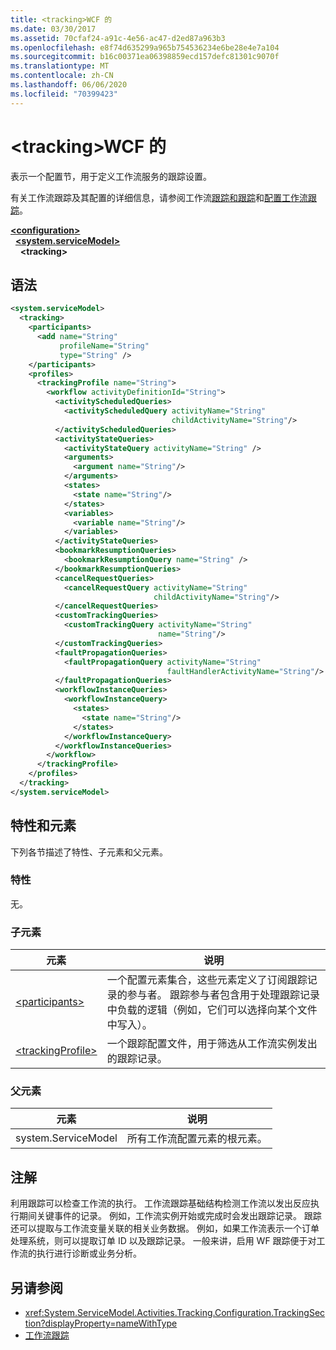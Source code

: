 ```yaml
---
title: <tracking>WCF 的
ms.date: 03/30/2017
ms.assetid: 70cfaf24-a91c-4e56-ac47-d2ed87a963b3
ms.openlocfilehash: e8f74d635299a965b754536234e6be28e4e7a104
ms.sourcegitcommit: b16c00371ea06398859ecd157defc81301c9070f
ms.translationtype: MT
ms.contentlocale: zh-CN
ms.lasthandoff: 06/06/2020
ms.locfileid: "70399423"
---
```

# <a name="tracking-of-wcf"></a>\<tracking>WCF 的
表示一个配置节，用于定义工作流服务的跟踪设置。  
  
 有关工作流跟踪及其配置的详细信息，请参阅工作流[跟踪和跟踪](../../../windows-workflow-foundation/workflow-tracking-and-tracing.md)和[配置工作流跟踪](../../../windows-workflow-foundation/configuring-tracking-for-a-workflow.md)。  
  
[**\<configuration>**](../configuration-element.md)\
&nbsp;&nbsp;[**\<system.serviceModel>**](system-servicemodel.md)\
&nbsp;&nbsp;&nbsp;&nbsp;**\<tracking>**  
  
## <a name="syntax"></a>语法  
  
```xml  
<system.serviceModel>
  <tracking>
    <participants>
      <add name="String"
           profileName="String"
           type="String" />
    </participants>
    <profiles>
      <trackingProfile name="String">
        <workflow activityDefinitionId="String">
          <activityScheduledQueries>
            <activityScheduledQuery activityName="String"
                                    childActivityName="String"/>
          </activityScheduledQueries>
          <activityStateQueries>
            <activityStateQuery activityName="String" />
            <arguments>
              <argument name="String"/>
            </arguments>
            <states>
              <state name="String"/>
            </states>
            <variables>
              <variable name="String"/>
            </variables>
          </activityStateQueries>
          <bookmarkResumptionQueries>
            <bookmarkResumptionQuery name="String" />
          </bookmarkResumptionQueries>
          <cancelRequestQueries>
            <cancelRequestQuery activityName="String"
                                childActivityName="String"/>
          </cancelRequestQueries>
          <customTrackingQueries>
            <customTrackingQuery activityName="String"
                                 name="String"/>
          </customTrackingQueries>
          <faultPropagationQueries>
            <faultPropagationQuery activityName="String"
                                   faultHandlerActivityName="String"/>
          </faultPropagationQueries>
          <workflowInstanceQueries>
            <workflowInstanceQuery>
              <states>
                <state name="String"/>
              </states>
            </workflowInstanceQuery>
          </workflowInstanceQueries>
        </workflow>
      </trackingProfile>
    </profiles>
  </tracking>
</system.serviceModel>
```  
  
## <a name="attributes-and-elements"></a>特性和元素  
 下列各节描述了特性、子元素和父元素。  
  
### <a name="attributes"></a>特性  
 无。  
  
### <a name="child-elements"></a>子元素  
  
|元素|说明|  
|-------------|-----------------|  
|[\<participants>](../windows-workflow-foundation/participants.md)|一个配置元素集合，这些元素定义了订阅跟踪记录的参与者。 跟踪参与者包含用于处理跟踪记录中负载的逻辑（例如，它们可以选择向某个文件中写入）。|  
|[\<trackingProfile>](../windows-workflow-foundation/trackingprofile.md)|一个跟踪配置文件，用于筛选从工作流实例发出的跟踪记录。|  
  
### <a name="parent-elements"></a>父元素  
  
|元素|说明|  
|-------------|-----------------|  
|system.ServiceModel|所有工作流配置元素的根元素。|  
  
## <a name="remarks"></a>注解  
 利用跟踪可以检查工作流的执行。 工作流跟踪基础结构检测工作流以发出反应执行期间关键事件的记录。 例如，工作流实例开始或完成时会发出跟踪记录。 跟踪还可以提取与工作流变量关联的相关业务数据。 例如，如果工作流表示一个订单处理系统，则可以提取订单 ID 以及跟踪记录。 一般来讲，启用 WF 跟踪便于对工作流的执行进行诊断或业务分析。  
  
## <a name="see-also"></a>另请参阅

- <xref:System.ServiceModel.Activities.Tracking.Configuration.TrackingSection?displayProperty=nameWithType>
- [工作流跟踪](../../../windows-workflow-foundation/workflow-tracking-and-tracing.md)
